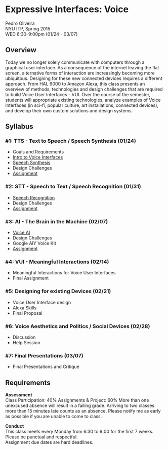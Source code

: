 # Expressive Interfaces: Voice

Pedro Oliveira  
NYU ITP, Spring 2015  
WED 6:30-9:00pm (01/24 - 03/07)   

## Overview

Today we no longer solely communicate with computers through a graphical user interface. As a consequence of the internet leaving the flat screen, alternative forms of interaction are increasingly becoming more ubiquitous. Designing for these new connected devices requires a different approach. From HAL 9000 to Amazon Alexa, this class presents an overview of methods, technologies and design challenges that are required to build Voice User Interfaces - VUI. Over the course of the semester, students will appropriate existing technologies, analyze examples of Voice Interfaces (in sci-fi, popular culture, art installations, connected devices), and develop their own custom solutions and design systems.


## Syllabus
### #1: TTS - Text to Speech / Speech Synthesis (01/24)
- Goals and Requirements
- [Intro to Voice Interfaces](https://github.com/juxtapix/ExpressiveInterfaces_Voice/wiki)
- [Speech Synthesis](https://github.com/juxtapix/ExpressiveInterfaces_Voice/wiki/01.-TTS)
- Design Challenges
- [Assignment](https://github.com/juxtapix/ExpressiveInterfaces_Voice/wiki/01.-TTS#assignment)

### #2: STT - Speech to Text / Speech Recognition (01/31)
- [Speech Recognition](https://github.com/juxtapix/ExpressiveInterfaces_Voice/wiki/02.-STT)
- Design Challenges
- [Assignment](https://github.com/juxtapix/ExpressiveInterfaces_Voice/wiki/02.-STT#assignment)

### #3: AI - The Brain in the Machine (02/07)
- [Voice AI](https://github.com/juxtapix/ExpressiveInterfaces_Voice/wiki/03.-AI)
- Design Challenges
- Google AIY Voice Kit
- [Assignment](https://github.com/juxtapix/ExpressiveInterfaces_Voice/wiki/03.-AI#assignment)

### #4: VUI - Meaningful Interactions (02/14)
- Meaningful Interactions for Voice User Interfaces
- Final Assignment

### #5: Designing for existing Devices (02/21)
- Voice User Interface design
- Alexa Skills
- Final Proposal

### #6: Voice Aesthetics and Politics / Social Devices (02/28)
- Discussion
- Help Session

### #7: Final Presentations (03/07)
- Final Presentations and Critique


## Requirements

**Assessment**  
Class Participation: 40%
Assignments & Project: 60%
More than one unexcused absence will result in a failing grade. Arriving to two classes more than 15 minutes late counts as an absence. Please notify me as early as possible if you are unable to come to class.

**Conduct**  
This class meets every Monday from 6:30 to 9:00 for the first 7 weeks. Please be punctual and respectful.  
Assignment due dates are hard deadlines.

